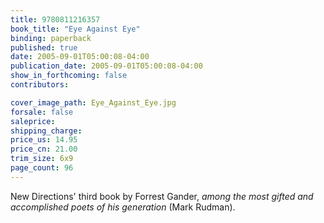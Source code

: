 ```yaml
---
title: 9780811216357
book_title: "Eye Against Eye"
binding: paperback
published: true
date: 2005-09-01T05:00:08-04:00
publication_date: 2005-09-01T05:00:08-04:00
show_in_forthcoming: false
contributors:

cover_image_path: Eye_Against_Eye.jpg
forsale: false
saleprice:
shipping_charge:
price_us: 14.95
price_cn: 21.00
trim_size: 6x9
page_count: 96
---
```

New Directions' third book by Forrest Gander, _among the most gifted and accomplished poets of his generation_ (Mark Rudman).


